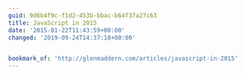 ```yaml
---
guid: 9d6b4f9c-f1d2-453b-bbac-b64f37a27c63
title: JavaScript in 2015
date: '2015-01-22T11:43:59+00:00'
changed: '2019-09-24T14:37:18+00:00'


bookmark_of: 'http://glenmaddern.com/articles/javascript-in-2015'
---
```





